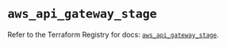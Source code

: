 # `aws_api_gateway_stage`

Refer to the Terraform Registry for docs: [`aws_api_gateway_stage`](https://registry.terraform.io/providers/hashicorp/aws/5.45.0/docs/resources/api_gateway_stage).
